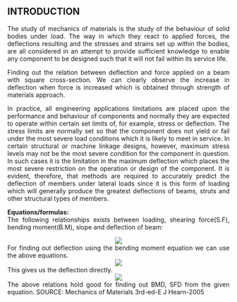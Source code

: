## INTRODUCTION<br>

<div style="text-align:justify">

The study of mechanics of materials is the study of the behaviour of solid bodies under
load. The way in which they react to applied forces, the deflections resulting and the stresses and strains set up within the bodies, are all considered in an attempt to provide sufficient knowledge to enable any component to be designed such that it will not fail within its service life.

Finding out the relation between deflection and force applied on a beam with square cross-section. We can clearly observe the increase in deflection when force is increased which is obtained through strength of materials approach.

In practice, all engineering applications limitations are placed upon the performance and behaviour of components and normally they are expected to operate within certain set limits of, for example, stress or deflection. The stress limits are normally set so that the component does not yield or fail under the most severe load conditions which it is likely to meet in service. In certain structural or machine linkage designs, however, maximum stress levels may not be the most severe condition for the component in question. In such cases it is the limitation in the maximum deflection which places the most severe restriction on the operation or design of the component. It is evident, therefore, that methods are required to accurately predict the deflection of members under lateral loads since it is this form of loading which will generally produce the greatest deflections of beams, struts and other structural types of members.

**Equations/formulas:**  
The following relationships exists between loading, shearing force(S.F), bending moment(B.M), slope and deflection of beam:  
<div style="text-align: center"><img src="./images/equation.png"/></div> 
For finding out deflection using the bending moment equation we can use the above equations.  
<div style="text-align: center"><img src="./images/equation1.png"/></div>    
This gives us the deflection directly.  
<div style="text-align: center"><img src="./images/equation2.png"/></div>  
The above relations hold good for finding out BMD, SFD from the given equation.      
SOURCE: Mechanics of Materials 3rd-ed-E J Hearn-2005

</div>

